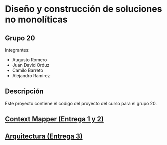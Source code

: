 # Diseño y construcción de soluciones no monolíticas

## Grupo 20
Integrantes:

* Augusto Romero
* Juan David Orduz
* Camilo Barreto
* Alejandro Ramirez

## Descripción
Este proyecto contiene el codigo del proyecto del curso para el grupo 20.

## [Context Mapper (Entrega 1 y 2)](https://github.com/ramirez-alejo/miso-nomonoliticas-saludtech/blob/master/ContextMapper/README.md)

## [Arquitectura (Entrega 3)](https://github.com/ramirez-alejo/miso-nomonoliticas-saludtech/wiki/Entrega-3)